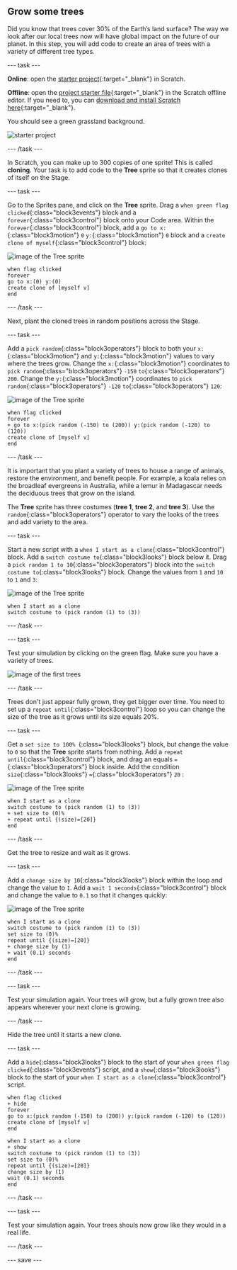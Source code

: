 ## Grow some trees

Did you know that trees cover 30% of the Earth’s land surface? The way we look after our local trees now will have global impact on the future of our planet. In this step, you will add code to create an area of trees with a variety of different tree types.

--- task ---

**Online**: open the [starter project](http://rpf.io/p/en/projectName-on){:target="_blank"} in Scratch.

**Offline**: open the [project starter file](http://rpf.io/p/en/projectName-get){:target="_blank"} in the Scratch offline editor. If you need to, you can [download and install Scratch here](https://scratch.mit.edu/download){:target="_blank"}.

You should see a green grassland background.

![starter project](images/starter_project.png)

--- /task ---

In Scratch, you can make up to 300 copies of one sprite! This is called **cloning**. Your task is to add code to the **Tree** sprite so that it creates clones of itself on the Stage.

--- task ---

Go to the Sprites pane, and click on the **Tree** sprite. Drag a `when green flag clicked`{:class="block3events"} block and a `forever`{:class="block3control"} block onto your Code area. Within the `forever`{:class="block3control"} block, add a `go to x:`{:class="block3motion"} `0` `y:`{:class="block3motion"} `0` block and a `create clone of myself`{:class="block3control"} block:

![image of the Tree sprite](images/tree-sprite.png)

```blocks3
when flag clicked
forever
go to x:(0) y:(0)
create clone of [myself v]
end
```

--- /task ---

Next, plant the cloned trees in random positions across the Stage.

--- task ---

Add a `pick random`{:class="block3operators"} block to both your `x:`{:class="block3motion"} and `y:`{:class="block3motion"} values to vary where the trees grow. Change the `x:`{:class="block3motion"} coordinates to `pick random`{:class="block3operators"} `-150` `to`{:class="block3operators"} `200`. Change the `y:`{:class="block3motion"} coordinates to `pick random`{:class="block3operators"} `-120` `to`{:class="block3operators"} `120`:

![image of the Tree sprite](images/tree-sprite.png)

```blocks3
when flag clicked
forever
+ go to x:(pick random (-150) to (200)) y:(pick random (-120) to (120))
create clone of [myself v]
end
```

--- /task ---

It is important that you plant a variety of trees to house a range of animals, restore the environment, and benefit people. For example, a koala relies on the broadleaf evergreens in Australia, while a lemur in Madagascar needs the deciduous trees that grow on the island.  

The **Tree** sprite has three costumes (**tree 1**, **tree 2**, and **tree 3**). Use the `random`{:class="block3operators"} operator to vary the looks of the trees and add variety to the area.

--- task ---

Start a new script with a `when I start as a clone`{:class="block3control"} block. Add a `switch costume to`{:class="block3looks"} block below it. Drag a `pick random 1 to 10`{:class="block3operators"} block into the `switch costume to`{:class="block3looks"} block. Change the values from `1` and `10` to `1` and `3`:  

![image of the Tree sprite](images/tree-sprite.png)

```blocks3
when I start as a clone
switch costume to (pick random (1) to (3))
```

--- /task ---

--- task ---

Test your simulation by clicking on the green flag. Make sure you have a variety of trees.

![image of the first trees ](images/first-trees.png)

--- /task ---

Trees don't just appear fully grown, they get bigger over time. You need to set up a `repeat until`{:class="block3control"} loop so you can change the size of the tree as it grows until its size equals 20%.

--- task ---

Get a `set size to 100% `{:class="block3looks"} block, but change the value to `0` so that the **Tree** sprite starts from nothing. Add a `repeat until`{:class="block3control"} block, and drag an equals `=`{:class="block3operators"} block inside. Add the condition `size`{:class="block3looks"} `=`{:class="block3operators"} `20` :

![image of the Tree sprite](images/tree-sprite.png)

```blocks3
when I start as a clone
switch costume to (pick random (1) to (3))
+ set size to (0)%
+ repeat until {(size)=[20]}
end
```

--- /task ---

Get the tree to resize and wait as it grows.

--- task ---

Add a `change size by 10`{:class="block3looks"} block within the loop and change the value to `1`. Add a `wait 1 seconds`{:class="block3control"} block and change the value to `0.1` so that it changes quickly:  

![image of the Tree sprite](images/tree-sprite.png)

```blocks3
when I start as a clone
switch costume to (pick random (1) to (3))
set size to (0)%
repeat until {(size)=[20]}
+ change size by (1)
+ wait (0.1) seconds
end
```

--- /task ---

--- task ---

Test your simulation again. Your trees will grow, but a fully grown tree also appears wherever your next clone is growing.

--- /task ---

Hide the tree until it starts a new clone. 

--- task ---

Add a `hide`{:class="block3looks"} block to the start of your `when green flag clicked`{:class="block3events"} script, and a `show`{:class="block3looks"} block to the start of your `when I start as a clone`{:class="block3control"} script.

```blocks3
when flag clicked
+ hide
forever
go to x:(pick random (-150) to (200)) y:(pick random (-120) to (120))
create clone of [myself v]
end
```

```blocks3
when I start as a clone
+ show
switch costume to (pick random (1) to (3))
set size to (0)%
repeat until {(size)=[20]}
change size by (1)
wait (0.1) seconds
end
```

--- /task ---

--- task ---

Test your simulation again. Your trees shouls now grow like they would in a real life.

--- /task ---

--- save ---
